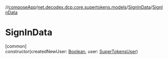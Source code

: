 //[composeApp](../../../index.md)/[net.decodex.dcp.core.supertokens.models](../index.md)/[SignInData](index.md)/[SignInData](-sign-in-data.md)

# SignInData

[common]\
constructor(createdNewUser: [Boolean](https://kotlinlang.org/api/latest/jvm/stdlib/kotlin/-boolean/index.html), user: [SuperTokensUser](../-super-tokens-user/index.md))
